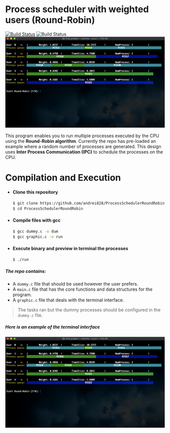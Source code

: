 # Process scheduler with weighted users (Round-Robin)


[![Build Status](https://travis-ci.org/joemccann/dillinger.svg?branch=master)](https://travis-ci.org/joemccann/dillinger) ![Build Status](https://img.shields.io/github/repo-size/andrei828/ProcessSchedulerRoundRobin?color=magenta) 
![Process List](https://github.com/andrei828/ProcessSchedulerRoundRobin/blob/master/images/ProcessList.png)

This program enables you to run multiple processes executed by the CPU using the **Round-Robin algorithm**. Currently the repo has pre-loaded an example where a random number of processes are generated. This design uses **Inter Process Communication (IPC)** to schedule the processes on the CPU.


#  Compilation and Execution
- ####  Clone this repository
    ```sh
    $ git clone https://github.com/andrei828/ProcessSchedulerRoundRobin.git
    $ cd ProcessSchedulerRoundRobin
    ```
- #### Compile files with gcc
    ```sh
    $ gcc dummy.c -o dum
    $ gcc graphic.c -o run
    ```
- #### Execute binary and preview in terminal the processes
    ```sh
    $ ./run
    ```

##### The repo contains:
  - A ```dummy.c``` file that should be used however the user prefers.
  - A ```main.c``` file that has the core functions and data structures for the program. 
  - A ```graphic.c``` file that deals with the terminal interface.


> The tasks ran but the dummy processes should be configured in the ```dummy.c``` file.

##### Here is an example of the terminal interface
![Process list](https://github.com/andrei828/ProcessSchedulerRoundRobin/blob/master/images/ProcessList.png)
